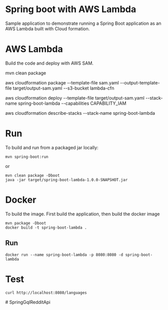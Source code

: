 # Spring boot with AWS Lambda

Sample application to demonstrate running a Spring Boot application as an AWS Lambda built with Cloud formation.

# AWS Lambda

Build the code and deploy with AWS SAM.

mvn clean package

aws cloudformation package --template-file sam.yaml --output-template-file target/output-sam.yaml --s3-bucket lambda-cfn
 
aws cloudformation deploy --template-file target/output-sam.yaml --stack-name spring-boot-lambda --capabilities CAPABILITY_IAM
 
aws cloudformation describe-stacks --stack-name spring-boot-lambda


# Run

To build and run from a packaged jar locally:

    mvn spring-boot:run

or 

    mvn clean package -Dboot
    java -jar target/spring-boot-lambda-1.0.0-SNAPSHOT.jar

# Docker

To build the image. First build the application, then build the docker image

    mvn package -Dboot
    docker build -t spring-boot-lambda .
    
## Run

    docker run --name spring-boot-lambda -p 8080:8080 -d spring-boot-lambda
    
# Test

    curl http://localhost:8080/languages
#   S p r i n g G q l R e d d i t A p i  
 